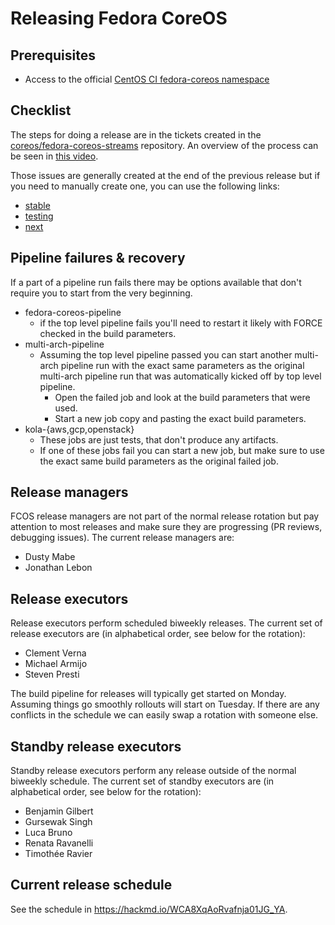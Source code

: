 # Releasing Fedora CoreOS

## Prerequisites

- Access to the official [CentOS CI fedora-coreos namespace](https://jenkins-fedora-coreos.apps.ocp.ci.centos.org/)

## Checklist

The steps for doing a release are in the tickets created in the
[coreos/fedora-coreos-streams](https://github.com/coreos/fedora-coreos-streams/)
repository. An overview of the process can be seen in
[this video](https://dustymabe.fedorapeople.org/videos/2021-10-04_FCOS-Release-Process.mp4).

Those issues are generally created at the end of the previous release but if
you need to manually create one, you can use the following links:
- [stable](https://github.com/coreos/fedora-coreos-streams/issues/new?labels=kind/release,jira&title=stable:%20new%20release%20on%20YYYY-MM-DD&template=stable.md)
- [testing](https://github.com/coreos/fedora-coreos-streams/issues/new?labels=kind/release,jira&title=testing:%20new%20release%20on%20YYYY-MM-DD&template=testing.md)
- [next](https://github.com/coreos/fedora-coreos-streams/issues/new?labels=kind/release,jira&title=next:%20new%20release%20on%20YYYY-MM-DD&template=next.md)

## Pipeline failures & recovery

If a part of a pipeline run fails there may be options available that don't
require you to start from the very beginning.

- fedora-coreos-pipeline
    - if the top level pipeline fails you'll need to restart it likely
      with FORCE checked in the build parameters.
- multi-arch-pipeline
    - Assuming the top level pipeline passed you can start another multi-arch
      pipeline run with the exact same parameters as the original multi-arch
      pipeline run that was automatically kicked off by top level pipeline.
        - Open the failed job and look at the build parameters that were used.
        - Start a new job copy and pasting the exact build parameters.
- kola-{aws,gcp,openstack}
    - These jobs are just tests, that don't produce any artifacts.
    - If one of these jobs fail you can start a new job, but make
      sure to use the exact same build parameters as the original failed job.

## Release managers

FCOS release managers are not part of the normal release rotation but pay
attention to most releases and make sure they are progressing (PR reviews,
debugging issues). The current release managers are:

- Dusty Mabe
- Jonathan Lebon

## Release executors

Release executors perform scheduled biweekly releases. The current set of
release executors are (in alphabetical order, see below for the rotation):

- Clement Verna
- Michael Armijo
- Steven Presti

The build pipeline for releases will typically get started on Monday. Assuming
things go smoothly rollouts will start on Tuesday. If there are any conflicts
in the schedule we can easily swap a rotation with someone else.

## Standby release executors

Standby release executors perform any release outside of the normal biweekly
schedule. The current set of standby executors are (in alphabetical order,
see below for the rotation):

- Benjamin Gilbert
- Gursewak Singh
- Luca Bruno
- Renata Ravanelli
- Timothée Ravier

## Current release schedule

See the schedule in <https://hackmd.io/WCA8XqAoRvafnja01JG_YA>.
